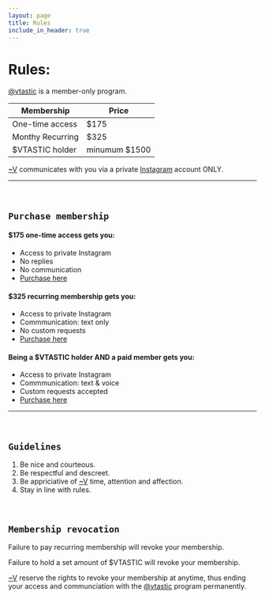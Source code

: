 ```yaml
---
layout: page
title: Rules
include_in_header: true
---
```


# Rules: 


[@vtastic](https://pages.github.com/) is a member-only program.

| Membership | Price |
| --- | --- |
| One-time access | $175 |
| Monthy Recurring | $325 |
| $VTASTIC holder | minumum $1500 |

[~V](https://pages.github.com/) communicates with you via a private [Instagram](https://pages.github.com/) account ONLY.

________
<br>

## `Purchase membership`

#### $175 one-time access gets you:
- Access to private Instagram
- No replies
- No communication
- [Purchase here](https://pages.github.com/)

#### $325 recurring membership gets you:
- Access to private Instagram
- Commmunication: text only
- No custom requests
- [Purchase here](https://pages.github.com/)

#### Being a $VTASTIC holder AND a paid member gets you:
- Access to private Instagram
- Commmunication: text & voice
- Custom requests accepted
- [Purchase here](https://pages.github.com/)

________
<br>

## `Guidelines`

1. Be nice and courteous.
2. Be respectful and descreet.
3. Be appriciative of [~V](https://pages.github.com/) time, attention and affection.
4. Stay in line with rules.

<br>

## `Membership revocation`

Failure to pay recurring membership will revoke your membership.

Failure to hold a set amount of $VTASTIC will revoke your membership.

[~V](https://pages.github.com/) reserve the rights to revoke your membership at anytime, thus ending your access and communciation with the [@vtastic](https://pages.github.com/) program permanently.






